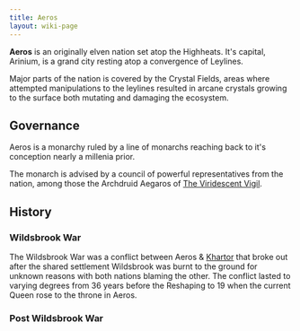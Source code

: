 ```yaml
---
title: Aeros
layout: wiki-page
---
```

**Aeros** is an originally elven nation set atop the Highheats. It's capital, Arinium, is a grand city resting atop a convergence of Leylines. 

Major parts of the nation is covered by the Crystal Fields, areas where attempted manipulations to the leylines resulted in arcane crystals growing to the surface both mutating and damaging the ecosystem.

## Governance
Aeros is a monarchy ruled by a line of monarchs reaching back to it's conception nearly a millenia prior.

The monarch is advised by a council of powerful representatives from the nation, among those the Archdruid Aegaros of [The Viridescent Vigil](/wiki/organisations/The-Viridescent-Vigil).

## History

### Wildsbrook War

The Wildsbrook War was a conflict between Aeros & [Khartor](Khartor) that broke out after the shared settlement Wildsbrook was burnt to the ground for unknown reasons with both nations blaming the other. The conflict lasted to varying degrees from 36 years before the Reshaping to 19 when the current Queen rose to the throne in Aeros.

### Post Wildsbrook War

